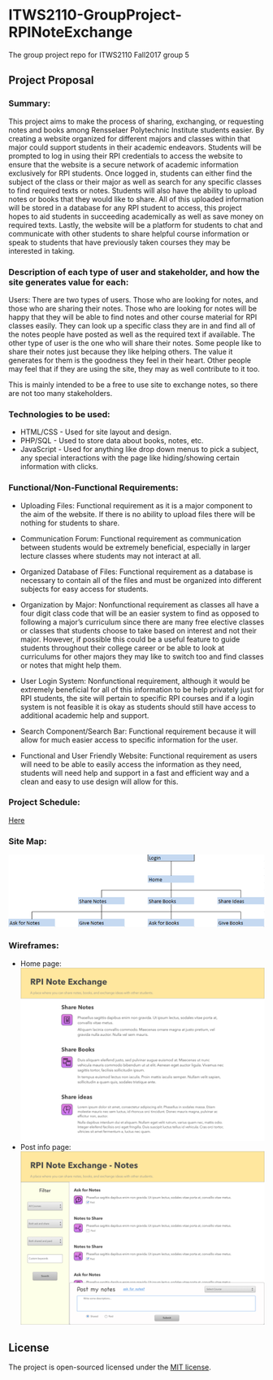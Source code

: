 # ITWS2110-GroupProject-RPINoteExchange
The group project repo for ITWS2110 Fall2017 group 5

## Project Proposal
### Summary:
This project aims to make the process of sharing, exchanging, or requesting notes and books among Rensselaer Polytechnic Institute students easier. By creating a website organized for different majors and classes within that major could support students in their academic endeavors. Students will be prompted to log in using their RPI credentials to access the website to ensure that the website is a secure network of academic information exclusively for RPI students. Once logged in, students can either find the subject of the class or their major as well as search for any specific classes to find required texts or notes. Students will also have the ability to upload notes or books that they would like to share. All of this uploaded information will be stored in a database for any RPI student to access, this project hopes to aid students in succeeding academically as well as save money on required texts. Lastly, the website will be a platform for students to chat and communicate with other students to share helpful course information or speak to students that have previously taken courses they may be interested in taking. 

### Description of each type of user and stakeholder, and how the site generates value for each:
Users: There are two types of users. Those who are looking for notes, and those who are sharing their notes. Those who are looking for notes will be happy that they will be able to find notes and other course material for RPI classes easily. They can look up a specific class they are in and find all of the notes people have posted as well as the required text if available. The other type of user is the one who will share their notes. Some people like to share their notes just because they like helping others. The value it generates for them is the goodness they feel in their heart. Other people may feel that if they are using the site, they may as well contribute to it too.

This is mainly intended to be a free to use site to exchange notes, so there are not too many stakeholders.


### Technologies to be used:
* HTML/CSS - Used for site layout and design.
* PHP/SQL - Used to store data about books, notes, etc.
* JavaScript - Used for anything like drop down menus to pick a subject, any special interactions with the page like hiding/showing certain information with clicks.

### Functional/Non-Functional Requirements:
* Uploading Files: Functional requirement as it is a major component to the aim of the website. If there is no ability to upload files there will be nothing for students to share. 

* Communication Forum: Functional requirement as communication between students would be extremely beneficial, especially in larger lecture classes where students may not interact at all. 

* Organized Database of Files: Functional requirement as a database is necessary to contain all of the files and must be organized into different subjects for easy access for students. 

* Organization by Major: Nonfunctional requirement as classes all have a four digit class code that will be an easier system to find as opposed to following a major’s curriculum since there are many free elective classes or classes that students choose to take based on interest and not their major. However, if possible this could be a useful feature to guide students throughout their college career or be able to look at curriculums for other majors they may like to switch too and find classes or notes that might help them. 

* User Login System: Nonfunctional requirement, although it would be extremely beneficial for all of this information to be help privately just for RPI students, the site will pertain to specific RPI courses and if a login system is not feasible it is okay as students should still have access to additional academic help and support. 

* Search Component/Search Bar: Functional requirement because it will allow for much easier access to specific information for the user.

* Functional and User Friendly Website: Functional requirement as users will need to be able to easily access the information as they need, students will need help and support in a fast and efficient way and a clean and easy to use design will allow for this. 

### Project Schedule:
[Here](Other/schedule.md)

### Site Map:
![Site Map](/Other/Site_Map.png)

### Wireframes:
* Home page:
![Home Page](/Other/Home_Page.png)
* Post info page:
![Post_an_Info](/Other/Post_an_Info.png)

## License

The project is open-sourced licensed under the [MIT license](http://opensource.org/licenses/MIT).

